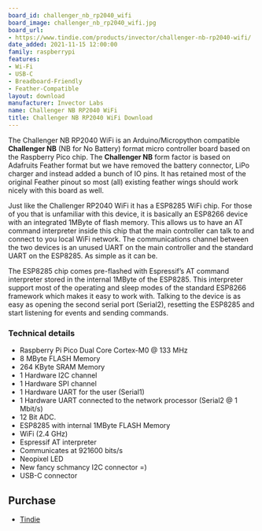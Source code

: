 ```yaml
---
board_id: challenger_nb_rp2040_wifi
board_image: challenger_nb_rp2040_wifi.jpg
board_url:
- https://www.tindie.com/products/invector/challenger-nb-rp2040-wifi/
date_added: 2021-11-15 12:00:00
family: raspberrypi
features:
- Wi-Fi
- USB-C
- Breadboard-Friendly
- Feather-Compatible
layout: download
manufacturer: Invector Labs
name: Challenger NB RP2040 WiFi
title: Challenger NB RP2040 WiFi Download
---
```


The Challenger NB RP2040 WiFi is an Arduino/Micropython compatible **Challenger NB** (NB for No Battery) format micro controller board based on the Raspberry Pico chip. The **Challenger NB** form factor is based on Adafruits Feather format but we have removed the battery connector, LiPo charger and instead added a bunch of IO pins. It has retained most of the original Feather pinout so most (all) existing feather wings should work nicely with this board as well.

Just like the Challenger RP2040 WiFi it has a ESP8285 WiFi chip. For those of you that is unfamiliar with this device, it is basically an ESP8266 device with an integrated 1MByte of flash memory. This allows us to have an AT command interpreter inside this chip that the main controller can talk to and connect to you local WiFi network. The communications channel between the two devices is an unused UART on the main controller and the standard UART on the ESP8285. As simple as it can be.

The ESP8285 chip comes pre-flashed with Espressif’s AT command interpreter stored in the internal 1MByte of the ESP8285. This interpreter support most of the operating and sleep modes of the standard ESP8266 framework which makes it easy to work with. Talking to the device is as easy as opening the second serial port (Serial2), resetting the ESP8285 and start listening for events and sending commands.

### Technical details

- Raspberry Pi Pico Dual Core Cortex-M0 @ 133 MHz
- 8 MByte FLASH Memory
- 264 KByte SRAM Memory
- 1 Hardware I2C channel
- 1 Hardware SPI channel
- 1 Hardware UART for the user (Serial1)
- 1 Hardware UART connected to the network processor (Serial2 @ 1 Mbit/s)
- 12 Bit ADC.
- ESP8285 with internal 1MByte FLASH Memory
- WiFi (2.4 GHz)
- Espressif AT interpreter
- Communicates at 921600 bits/s
- Neopixel LED
- New fancy schmancy I2C connector =)
- USB-C connector

## Purchase

* [Tindie](https://www.tindie.com/products/invector/challenger-nb-rp2040-wifi/)
